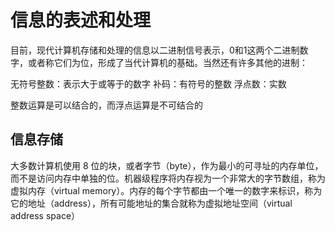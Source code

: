 # 信息的表述和处理
目前，现代计算机存储和处理的信息以二进制信号表示，0和1这两个二进制数字，或者称它们为位，形成了当代计算机的基础。当然还有许多其他的进制：

无符号整数：表示大于或等于的数字
补码：有符号的整数
浮点数：实数

整数运算是可以结合的，而浮点运算是不可结合的

## 信息存储
大多数计算机使用 8 位的块，或者字节（byte），作为最小的可寻址的内存单位，而不是访问内存中单独的位。机器级程序将内存视为一个非常大的字节数组，称为虚拟内存（virtual memory）。内存的每个字节都由一个唯一的数字来标识，称为它的地址（address），所有可能地址的集合就称为虚拟地址空间（virtual address space）

